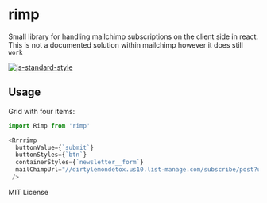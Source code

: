 # rimp
Small library for handling mailchimp subscriptions on the client side in react. This is
not a documented solution within mailchimp however it does still `work`

[![js-standard-style](https://cdn.rawgit.com/feross/standard/master/badge.svg)](http://standardjs.com)

## Usage
Grid with four items:

```javascript
import Rimp from 'rimp'

<Rrrrimp
  buttonValue={`submit`}
  buttonStyles={`btn`}
  containerStyles={`newsletter__form`}
  mailChimpUrl="//dirtylemondetox.us10.list-manage.com/subscribe/post?u=9b16ac3d614016ac03988b5bc&amp;id=6cd87d0164"
 />
```


MIT License
